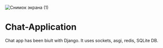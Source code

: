 ![Снимок экрана (1)](https://user-images.githubusercontent.com/93147640/169074304-a65596a4-64ac-45de-8cc8-dbb7163a7e0d.png)
# Chat-Application
Chat app has been biult with Django. It uses sockets, asgi, redis, SQLite DB.

